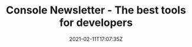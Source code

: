 ---
title: Console Newsletter - The best tools for developers
date: 2021-02-11T17:07:35Z
lastMod: 2022-12-22T00:00:00Z
draft: false
summary:
  A free weekly email digest of the best tools and beta releases for developers.
isPage: home
pageType: home
customStyle: true
ogType: website
sitemap:
  changefreq: weekly
---